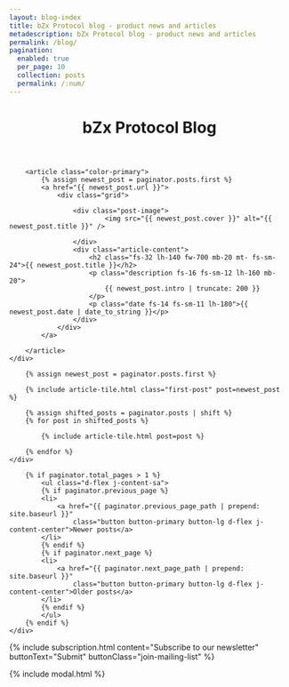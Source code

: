 ```yaml
---
layout: blog-index
title: bZx Protocol blog - product news and articles
metadescription: bZx Protocol blog - product news and articles 
permalink: /blog/
pagination:
  enabled: true
  per_page: 10
  collection: posts
  permalink: /:num/
---
```

<div class="container container-xl">
    <header class="blog-index">
        <h1 class="mb-50 mt-70 mt-sm-30 mb-sm-30 fs-46 lh-120 fw-800 color-primary text-center fs-sm-32">bZx Protocol Blog</h1>
    </header>
</div>
<section class="first-post">
    <div class="container container-xl">

        <article class="color-primary">
            {% assign newest_post = paginator.posts.first %}
            <a href="{{ newest_post.url }}">
                <div class="grid">

                    <div class="post-image">
                            <img src="{{ newest_post.cover }}" alt="{{ newest_post.title }}" />

                    </div>
                    <div class="article-content">
                        <h2 class="fs-32 lh-140 fw-700 mb-20 mt- fs-sm-24">{{ newest_post.title }}</h2>
                        <p class="description fs-16 fs-sm-12 lh-160 mb-20">
                            {{ newest_post.intro | truncate: 200 }}
                        </p>
                        <p class="date fs-14 fs-sm-11 lh-180">{{ newest_post.date | date_to_string }}</p>
                    </div>
                </div>
            </a>

        </article>
    </div>
</section>
<section class="posts">
    <div class="container container-xl posts-container">

        {% assign newest_post = paginator.posts.first %}

        {% include article-tile.html class="first-post" post=newest_post %}

        {% assign shifted_posts = paginator.posts | shift %}
        {% for post in shifted_posts %}

            {% include article-tile.html post=post %}

        {% endfor %}
    </div>
</section>
<section class="pagination mt-50 mb-90">
    <div class="container container-xl">

        {% if paginator.total_pages > 1 %}
            <ul class="d-flex j-content-sa">
            {% if paginator.previous_page %}
            <li>
                <a href="{{ paginator.previous_page_path | prepend: site.baseurl }}"
                    class="button button-primary button-lg d-flex j-content-center">Newer posts</a>
            </li>
            {% endif %}
            {% if paginator.next_page %}
            <li>
                <a href="{{ paginator.next_page_path | prepend: site.baseurl }}"
                    class="button button-primary button-lg d-flex j-content-center">Older posts</a>
            </li>
            {% endif %}
            </ul>
        {% endif %}
    </div>
</section>

{% include subscription.html content="Subscribe to our newsletter" buttonText="Submit" buttonClass="join-mailing-list" %}

{% include modal.html %}
